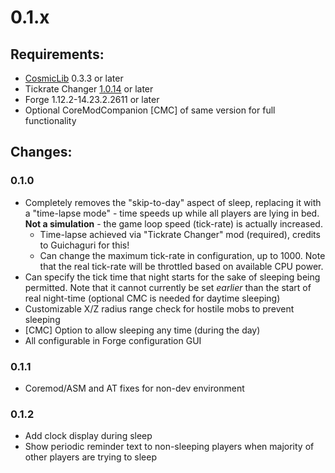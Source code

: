 # 0.1.x

## Requirements:

* [CosmicLib](https://github.com/CosmicDan-Minecraft/CosmicLib/releases/) 0.3.3 or later
* Tickrate Changer [1.0.14](https://minecraft.curseforge.com/projects/tickratechanger/files/2482684) or later
* Forge 1.12.2-14.23.2.2611 or later
* Optional CoreModCompanion [CMC] of same version for full functionality

## Changes:

### 0.1.0

* Completely removes the "skip-to-day" aspect of sleep, replacing it with a "time-lapse mode" - time speeds up while all players are lying in bed. **Not a simulation** - the game loop speed (tick-rate) is actually increased.
  * Time-lapse achieved via "Tickrate Changer" mod (required), credits to Guichaguri for this!
  * Can change the maximum tick-rate in configuration, up to 1000. Note that the real tick-rate will be throttled based on available CPU power.
* Can specify the tick time that night starts for the sake of sleeping being permitted. Note that it cannot currently be set *earlier* than the start of real night-time (optional CMC is needed for daytime sleeping)
* Customizable X/Z radius range check for hostile mobs to prevent sleeping
* [CMC] Option to allow sleeping any time (during the day)
* All configurable in Forge configuration GUI


### 0.1.1

- Coremod/ASM and AT fixes for non-dev environment

### 0.1.2

* Add clock display during sleep
* Show periodic reminder text to non-sleeping players when majority of other players are trying to sleep